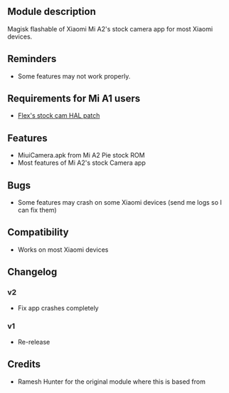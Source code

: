 ## Module description
Magisk flashable of Xiaomi Mi A2's stock camera app for most Xiaomi devices.

## Reminders
* Some features may not work properly.

## Requirements for Mi A1 users
* [Flex's stock cam HAL patch](https://drive.google.com/open?id=1p8jBpzIdTs8s-d5Yop5LUTbCd5pkzOiD)

## Features
* MiuiCamera.apk from Mi A2 Pie stock ROM
* Most features of Mi A2's stock Camera app

## Bugs
* Some features may crash on some Xiaomi devices (send me logs so I can fix them)

## Compatibility
* Works on most Xiaomi devices

## Changelog
### v2
* Fix app crashes completely

### v1
* Re-release

## Credits
* Ramesh Hunter for the original module where this is based from
